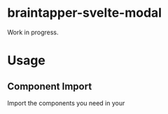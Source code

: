 # braintapper-svelte-modal

Work in progress.

# Usage

## Component Import

Import the components you need in your <script> tag:

```
  import { ModalContainer } from "braintapper-svelte-modal";
```

## Example Markup

```
  <componentname/>
```

## Prop Values

### prop

### prop


---

License: MIT